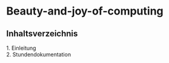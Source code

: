 # Beauty-and-joy-of-computing

<h2>
Inhaltsverzeichnis
</h2>
<p>1. Einleitung <br> 2. Stundendokumentation <br> <p/>
